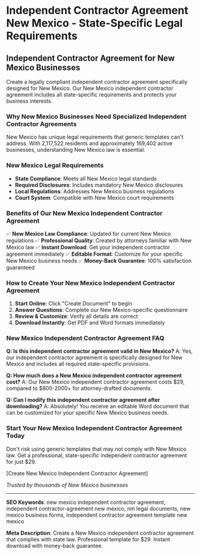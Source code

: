 # Independent Contractor Agreement New Mexico - State-Specific Legal Requirements

## Independent Contractor Agreement for New Mexico Businesses

Create a legally compliant independent contractor agreement specifically designed for New Mexico. Our New Mexico independent contractor agreement includes all state-specific requirements and protects your business interests.

### Why New Mexico Businesses Need Specialized Independent Contractor Agreements

New Mexico has unique legal requirements that generic templates can't address. With 2,117,522 residents and approximately 169,402 active businesses, understanding New Mexico law is essential.

### New Mexico Legal Requirements

- **State Compliance**: Meets all New Mexico legal standards
- **Required Disclosures**: Includes mandatory New Mexico disclosures
- **Local Regulations**: Addresses New Mexico business regulations
- **Court System**: Compatible with New Mexico court requirements

### Benefits of Our New Mexico Independent Contractor Agreement

✅ **New Mexico Law Compliance**: Updated for current New Mexico regulations
✅ **Professional Quality**: Created by attorneys familiar with New Mexico law
✅ **Instant Download**: Get your independent contractor agreement immediately
✅ **Editable Format**: Customize for your specific New Mexico business needs
✅ **Money-Back Guarantee**: 100% satisfaction guaranteed

### How to Create Your New Mexico Independent Contractor Agreement

1. **Start Online**: Click "Create Document" to begin
2. **Answer Questions**: Complete our New Mexico-specific questionnaire
3. **Review & Customize**: Verify all details are correct
4. **Download Instantly**: Get PDF and Word formats immediately

### New Mexico Independent Contractor Agreement FAQ

**Q: Is this independent contractor agreement valid in New Mexico?**
A: Yes, our independent contractor agreement is specifically designed for New Mexico and includes all required state-specific provisions.

**Q: How much does a New Mexico independent contractor agreement cost?**
A: Our New Mexico independent contractor agreement costs $29, compared to $800-2000+ for attorney-drafted documents.

**Q: Can I modify this independent contractor agreement after downloading?**
A: Absolutely! You receive an editable Word document that can be customized for your specific New Mexico business needs.

### Start Your New Mexico Independent Contractor Agreement Today

Don't risk using generic templates that may not comply with New Mexico law. Get a professional, state-specific independent contractor agreement for just $29.

[Create New Mexico Independent Contractor Agreement]

*Trusted by thousands of New Mexico businesses*

---

**SEO Keywords**: new mexico independent contractor agreement, independent contractor-agreement new mexico, nm legal documents, new mexico business forms, independent contractor agreement template new mexico

**Meta Description**: Create a New Mexico independent contractor agreement that complies with state law. Professional template for $29. Instant download with money-back guarantee.
